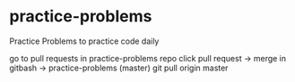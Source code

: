 # practice-problems
Practice Problems to practice code daily


go to pull requests in practice-problems repo
click pull request -> merge
in gitbash -> practice-problems (master)
git pull origin master
